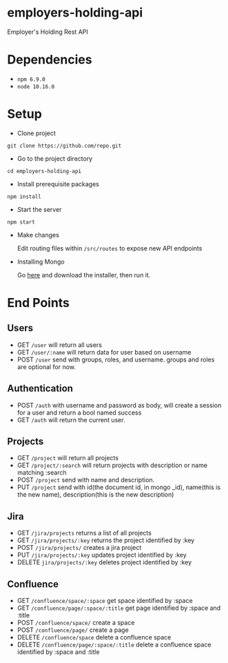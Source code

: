 # employers-holding-api

Employer's Holding Rest API

# Dependencies

- `npm 6.9.0`
- `node 10.16.0`

# Setup

- Clone project

`git clone https://github.com/repo.git`

- Go to the project directory

`cd employers-holding-api`

- Install prerequisite packages

`npm install`

- Start the server

`npm start`

- Make changes

  Edit routing files within `/src/routes` to expose new API endpoints

- Installing Mongo

  Go [here](https://www.mongodb.com/download-center/community?jmp=docs) and download the installer, then run it.

# End Points

## Users

- GET `/user` will return all users
- GET `/user/:name` will return data for user based on username
- POST `/user` send with groups, roles, and username. groups and roles are optional for now.

## Authentication

- POST `/auth` with username and password as body, will create a session for a user and return a bool named success
- GET `/auth` will return the current user.

## Projects

- GET `/project` will return all projects
- GET `/project/:search` will return projects with description or name matching :search
- POST `/project` send with name and description.
- PUT `/project` send with id(the document id, in mongo \_id), name(this is the new name), description(this is the new description)

## Jira

- GET `/jira/projects` returns a list of all projects
- GET `/jira/projects/:key` returns the project identified by :key
- POST `/jira/projects/` creates a jira project
- PUT `/jira/projects/:key` updates project identified by :key
- DELETE `jira/projects/:key` deletes project identified by :key

## Confluence

- GET `/confluence/space/:space` get space identified by :space
- GET `/confluence/page/:space/:title` get page identified by :space and :title
- POST `/confluence/space/` create a space
- POST `/confluence/page/` create a page
- DELETE `/confluence/space` delete a confluence space
- DELETE `/confluence/page/:space/:title` delete a confluence space identified by :space and :title

